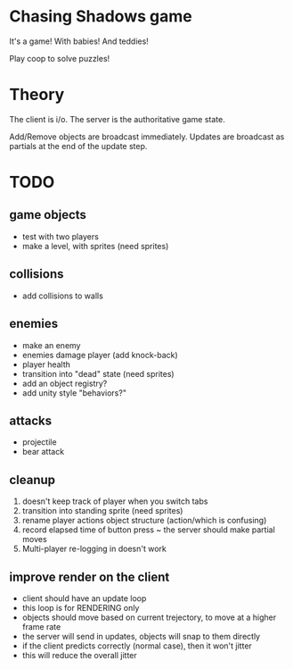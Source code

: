 # Chasing Shadows game

It's a game! With babies! And teddies!

Play coop to solve puzzles!

# Theory

The client is i/o.
The server is the authoritative game state.

Add/Remove objects are broadcast immediately.
Updates are broadcast as partials at the end of the update step.

# TODO

## game objects
* test with two players
* make a level, with sprites (need sprites)

## collisions
* add collisions to walls

## enemies
* make an enemy
* enemies damage player (add knock-back)
* player health
* transition into "dead" state (need sprites)
* add an object registry?
* add unity style "behaviors?"

## attacks
* projectile
* bear attack

## cleanup
1. doesn't keep track of player when you switch tabs
2. transition into standing sprite (need sprites)
3. rename player actions object structure (action/which is confusing)
4. record elapsed time of button press ~ the server should make partial moves
5. Multi-player re-logging in doesn't work

## improve render on the client
* client should have an update loop
* this loop is for RENDERING only
* objects should move based on current trejectory, to move at a higher frame rate
* the server will send in updates, objects will snap to them directly
* if the client predicts correctly (normal case), then it won't jitter
* this will reduce the overall jitter
